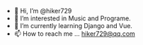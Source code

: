- 👋 Hi, I’m @hiker729
- 👀 I’m interested in Music and Programe.
- 🌱 I’m currently learning Django and Vue.
- 📫 How to reach me ... hiker729@qq.com

<!---
hiker729/hiker729 is a ✨ special ✨ repository because its `README.md` (this file) appears on your GitHub profile.
--->
